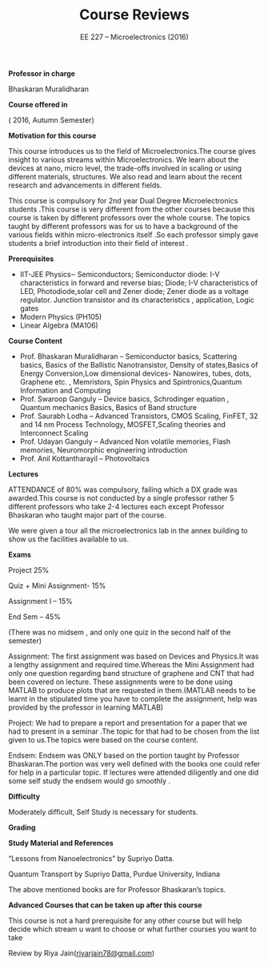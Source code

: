 ﻿---
layout: page
title: Course Reviews
subtitle: EE 227 – Microelectronics (2016)
cover-img: assets/img/Cover_study.jpg
thumbnail-img: ""
share-img: ""
comments: true
tags: [Academic, Core]
---

**Professor in charge**

Bhaskaran Muralidharan

**Course offered in**

( 2016, Autumn Semester)

**Motivation for this course** 

This course introduces us to the field of  Microelectronics.The  course gives insight to various streams within Microelectronics. We learn about the devices at nano, micro level, the trade-offs involved in scaling or using different materials, structures. We also read and learn about the recent research and advancements in different fields.

This course is compulsory for 2nd year Dual Degree Microelectronics students .This course is very different from the other courses because this course is taken by different professors over the whole course. The topics taught by different professors was for us to have a background of the various fields within micro-electronics itself .So each professor simply gave students a brief introduction into their field of interest .

**Prerequisites** 

-   IIT-JEE Physics‒ Semiconductors; Semiconductor diode: I-V characteristics in forward and reverse bias; Diode; I-V characteristics of LED, Photodiode,solar cell and Zener diode; Zener diode as a voltage regulator. Junction transistor and its characteristics , application, Logic gates
-   Modern Physics (PH105)
-   Linear Algebra (MA106)

**Course Content**

- Prof. Bhaskaran Muralidharan – Semiconductor basics, Scattering basics, Basics of the Ballistic Nanotransistor, Density of states,Basics of Energy Conversion,Low dimensional devices- Nanowires, tubes, dots, Graphene etc. , Memristors, Spin Physics and Spintronics,Quantum Information and Computing
- Prof. Swaroop Ganguly – Device basics, Schrodinger equation , Quantum mechanics Basics, Basics of Band structure
- Prof. Saurabh Lodha – Advanced Transistors, CMOS Scaling, FinFET, 32 and 14 nm Process Technology, MOSFET,Scaling theories and Interconnect Scaling
- Prof. Udayan Ganguly – Advanced Non volatile memories, Flash memories, Neuromorphic engineering introduction
- Prof. Anil Kottantharayil – Photovoltaics

**Lectures** 

ATTENDANCE of 80% was compulsory, failing which a DX grade was  awarded.This  course is not conducted by a single professor rather 5 different professors who take 2-4 lectures each except Professor Bhaskaran who taught major part of the course.

We were given a tour all the microelectronics lab in the annex building to show us the facilities available to us.

**Exams** 

Project 25%

Quiz + Mini Assignment- 15%

Assignment I – 15%

End Sem – 45%

(There was no midsem , and only one quiz in the second half of the semester)

Assignment: The first assignment was based on Devices and  Physics.It  was a lengthy assignment and required time.Whereas the Mini Assignment had only one question regarding band structure of graphene and CNT that had been covered on lecture. These assignments were to be done using MATLAB to produce plots that are requested in them.(MATLAB needs to be learnt in the stipulated time you have to complete the assignment, help was provided by the professor in learning MATLAB)

Project: We had to prepare a report and presentation for a paper that we had to present in a seminar .The topic for that had to be chosen from the list given to  us.The  topics were based on the course content.

Endsem: Endsem was ONLY based on the portion taught by Professor Bhaskaran.The  portion was very well defined with the books one could refer for help in a particular topic. If lectures were attended diligently and one did some self study the endsem would go smoothly .

**Difficulty**

Moderately difficult, Self Study is necessary for students.

**Grading** 

**Study Material and References** 

“Lessons from Nanoelectronics” by Supriyo Datta.

Quantum Transport by Supriyo Datta, Purdue University, Indiana

The above mentioned books are for Professor Bhaskaran’s topics.

**Advanced Courses that can be taken up after this course** 

This course is not a hard prerequisite for any other course but will help decide which stream u want to choose or what further courses you want to take

Review by Riya Jain(riyarjain78@gmail.com)
